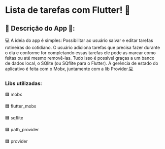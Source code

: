 <h1>Lista de tarefas com Flutter! 💙</h1>

<h2>📢 Descrição do App 📢: </h2>
<p>💻 A ideia do app é simples: Possibilitar ao usuário salvar e editar tarefas rotineiras do cotidiano. O usuário adiciona tarefas que precisa fazer durante o dia e conforme for completando essas tarefas ele pode as marcar como feitas ou até mesmo removê-las. Tudo isso é possivel graças a um banco de dados local, o SQlite (ou SQflite para o Flutter). A gerência de estado do aplicativo é feita com o Mobx, juntamente com a lib Provider.💻</p>

<h3>Libs utilizadas: </h3>
  <p>🟦 mobx</p>
  <p>🟦 flutter_mobx</p>
  <p>🟦 sqflite</p>
  <p>🟦 path_provider</p>
  <p>🟦 provider</p>
